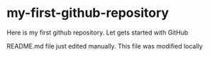 # my-first-github-repository
Here is my first github repository. Let gets started with GitHub

README.md file just edited manually. This file was modified locally
